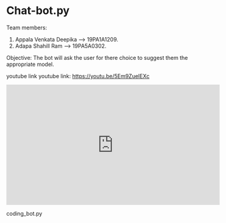 # Chat-bot.py
Team members:

1. Appala Venkata Deepika --> 19PA1A1209.
2. Adapa Shahill Ram --> 19PA5A0302.

Objective:
The bot will ask the user for there choice to suggest them the appropriate model.

youtube link
 youtube link:  https://youtu.be/5Em9ZueIEXc

<iframe width="560" height="315" src="https://www.youtube.com/embed/5Em9ZueIEXc?start=44" frameborder="0" allow="accelerometer; autoplay; clipboard-write; encrypted-media; gyroscope; picture-in-picture" allowfullscreen></iframe>

coding_bot.py
